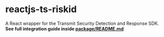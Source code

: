 # reactjs-ts-riskid
A React wrapper for the Transmit Security Detection and Response SDK.  
**See full integration guide inside [package/README.md](https://github.com/TransmitSecurity/react-ts-riskid/blob/RID-2736-create-package-ci/package/README.md)**